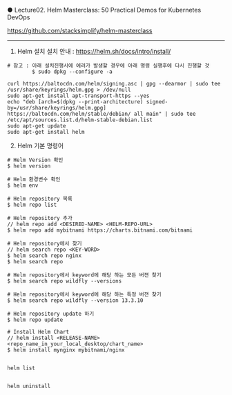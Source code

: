 ● Lecture02. Helm Masterclass: 50 Practical Demos for Kubernetes DevOps

https://github.com/stacksimplify/helm-masterclass

---------------------
1. Helm 설치
설치 안내 : https://helm.sh/docs/intro/install/

```
# 참고 : 아래 설치진행시에 에러가 발생할 경우에 아래 명령 실행후에 다시 진행할 것
        $ sudo dpkg --configure -a

curl https://baltocdn.com/helm/signing.asc | gpg --dearmor | sudo tee /usr/share/keyrings/helm.gpg > /dev/null
sudo apt-get install apt-transport-https --yes
echo "deb [arch=$(dpkg --print-architecture) signed-by=/usr/share/keyrings/helm.gpg] https://baltocdn.com/helm/stable/debian/ all main" | sudo tee /etc/apt/sources.list.d/helm-stable-debian.list
sudo apt-get update
sudo apt-get install helm
```

2. Helm 기본 명령어
```
# Helm Version 확인
$ helm version

# Helm 환경변수 확인
$ helm env

# Helm repository 목록
$ helm repo list

# Helm repository 추가
// helm repo add <DESIRED-NAME> <HELM-REPO-URL>
$ helm repo add mybitnami https://charts.bitnami.com/bitnami

# Helm repository에서 찾기
// helm search repo <KEY-WORD>
$ helm search repo nginx
$ helm search repo

# Helm repository에서 keyword에 해당 하는 모든 버젼 찾기
$ helm search repo wildfly --versions

# Helm repository에서 keyword에 해당 하는 특정 버젼 찾기
$ helm search repo wildfly --version 13.3.10

# Helm repository update 하기
$ helm repo update

# Install Helm Chart
// helm install <RELEASE-NAME> <repo_name_in_your_local_desktop/chart_name>
$ helm install mynginx mybitnami/nginx


helm list


helm uninstall


```
